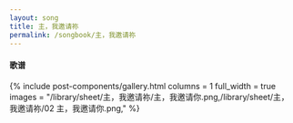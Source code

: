 ```yaml
---
layout: song
title: 主，我邀请祢
permalink: /songbook/主，我邀请祢
---
```


#### 歌谱

{% include post-components/gallery.html
    columns = 1
    full_width = true
    images = "/library/sheet/主，我邀请祢/主，我邀请你.png,/library/sheet/主，我邀请祢/02 主，我邀请你.png,"
%}
